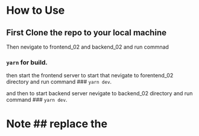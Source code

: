  # How to Use 

## First Clone the repo to your local machine
 Then nevigate to frontend_02 and backend_02 and run commnad 
 ### `yarn` for build.

 then start the frontend server to start that nevigate to forentend_02 directory and run command ### `yarn dev`.

 and then to start backend server nevigate to backend_02 directory and run command ### `yarn dev`.

 # Note  ## replace the  
